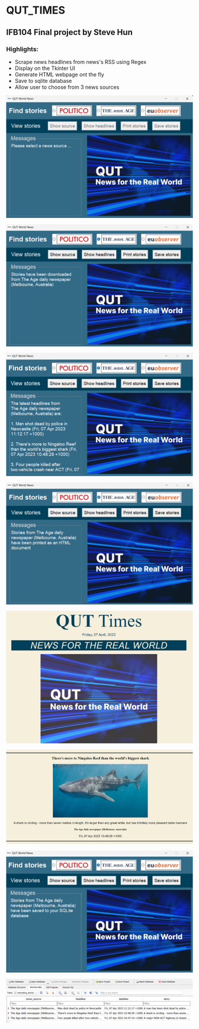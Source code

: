 # QUT_TIMES
## IFB104 Final project by Steve Hun

### Highlights:
- Scrape news headlines from news's RSS using Regex
- Display on the Tkinter UI
- Generate HTML webpage ont the fly
- Save to sqlite database
- Allow user to choose from 3 news sources


![alt text](https://github.com/Steve-Hun/IFB104-Python_QUT_TIMES/blob/main/home_page.png?raw=true)

![alt text](https://github.com/Steve-Hun/IFB104-Python_QUT_TIMES/blob/main/download_headlines.png?raw=true)

![alt text](https://github.com/Steve-Hun/IFB104-Python_QUT_TIMES/blob/main/display_headlines.png?raw=true)

![alt text](https://github.com/Steve-Hun/IFB104-Python_QUT_TIMES/blob/main/generate_html.png?raw=true)

![alt text](https://github.com/Steve-Hun/IFB104-Python_QUT_TIMES/blob/main/html_webpage.png?raw=true)

![alt text](https://github.com/Steve-Hun/IFB104-Python_QUT_TIMES/blob/main/headline_example.png?raw=true)

![alt text](https://github.com/Steve-Hun/IFB104-Python_QUT_TIMES/blob/main/save_to_db.png?raw=true)

![alt text](https://github.com/Steve-Hun/IFB104-Python_QUT_TIMES/blob/main/db_data.png?raw=true)



